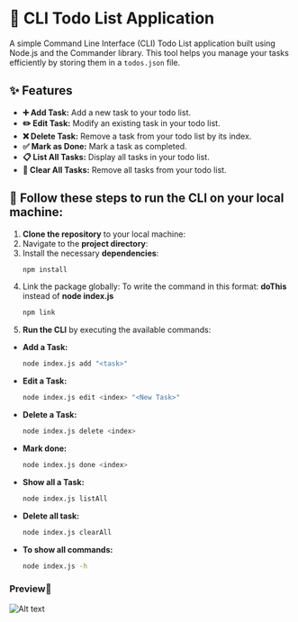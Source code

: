 # 📝 CLI Todo List Application

A simple Command Line Interface (CLI) Todo List application built using Node.js and the Commander library. This tool helps you manage your tasks efficiently by storing them in a `todos.json` file.

## ✨ Features

- **➕ Add Task:** Add a new task to your todo list.
- **✏️ Edit Task:** Modify an existing task in your todo list.
- **❌ Delete Task:** Remove a task from your todo list by its index.
- **✅ Mark as Done:** Mark a task as completed.
- **📋 List All Tasks:** Display all tasks in your todo list.
- **🧹 Clear All Tasks:** Remove all tasks from your todo list.

## 🚀 Follow these steps to run the CLI on your local machine:

1. **Clone the repository** to your local machine:
2. Navigate to the **project directory**:
3. Install the necessary **dependencies**:
   ```bash
   npm install
   ```
4. Link the package globally: To write the command in this format: **doThis** instead of **node index.js** 
    ```bash
   npm link
   ```
5. **Run the CLI** by executing the available commands:

- **Add a Task:**

     ```bash
     node index.js add "<task>"
     ```
- **Edit a Task:**

     ```bash
     node index.js edit <index> "<New Task>" 
     ```
- **Delete a Task:**

     ```bash
     node index.js delete <index>
     ```
- **Mark done:**

     ```bash
     node index.js done <index>
     ```
- **Show all a Task:**

     ```bash
     node index.js listAll
     ```
- **Delete all task:**

     ```bash
     node index.js clearAll
     ```
- **To show all commands:**

     ```bash
     node index.js -h
     ```
### Preview👀

![Alt text](./Screenshot.png)

